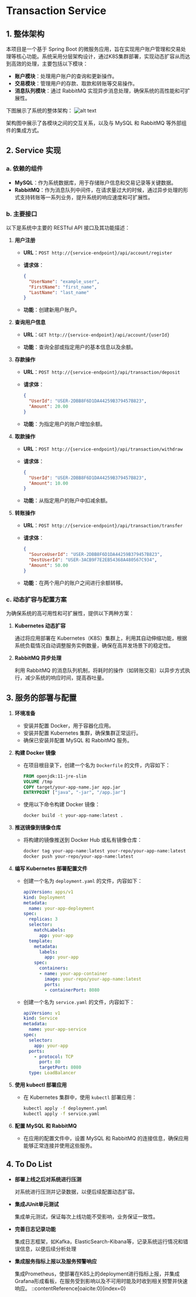 # Transaction Service

## 1. 整体架构

本项目是一个基于 Spring Boot 的微服务应用，旨在实现用户账户管理和交易处理等核心功能。系统采用分层架构设计，通过K8S集群部署，实现动态扩容从而达到高效的处理，主要包括以下模块：

- **账户模块**：处理用户账户的查询和更新操作。
- **交易模块**：管理用户的存款、取款和转账等交易操作。
- **消息队列模块**：通过 RabbitMQ 实现异步消息处理，确保系统的高性能和可扩展性。

下图展示了系统的整体架构：
![alt text](design-plot.svg)

架构图中展示了各模块之间的交互关系，以及与 MySQL 和 RabbitMQ 等外部组件的集成方式。

## 2. Service 实现

### a. 依赖的组件

- **MySQL**：作为系统数据库，用于存储账户信息和交易记录等关键数据。
- **RabbitMQ**：作为消息队列中间件，在请求量过大的时候，通过异步处理的形式支持转账等一系列业务，提升系统的响应速度和可扩展性。

### b. 主要接口

以下是系统中主要的 RESTful API 接口及其功能描述：

1. **用户注册**

   - **URL**：`POST http://{service-endpoint}/api/account/register`
   - **请求体**：

     ```json
     {
       "UserName": "example_user",
       "FirstName": "first_name",
       "LastName": "last_name"
     }
     ```

   - **功能**：创建新用户账户。

2. **查询用户信息**

   - **URL**：`GET http://{service-endpoint}/api/account/{userId}`

   - **功能**：查询全部或指定用户的基本信息以及余额。

3. **存款操作**

   - **URL**：`POST http://{service-endpoint}/api/transaction/deposit`
   - **请求体**：

     ```json
     {
       "UserId": "USER-2DBB8F6D1DA44259B379457B823",
       "Amount": 20.00
     }
     ```

   - **功能**：为指定用户的账户增加余额。

4. **取款操作**

   - **URL**：`POST http://{service-endpoint}/api/transaction/withdraw`
   - **请求体**：

     ```json
     {
       "UserId": "USER-2DBB8F6D1DA44259B379457B823",
       "Amount": 10.00
     }
     ```

   - **功能**：从指定用户的账户中扣减余额。

5. **转账操作**

   - **URL**：`POST http://{service-endpoint}/api/transaction/transfer`
   - **请求体**：

     ```json
     {
       "SourceUserId": "USER-2DBB8F6D1DA44259B379457B823",
       "DestUserId": "USER-3ACB9F7E2EB54368A480567C934",
       "Amount": 50.00
     }
     ```

   - **功能**：在两个用户的账户之间进行余额转移。

### c. 动态扩容与配置方案

为确保系统的高可用性和可扩展性，提供以下两种方案：

1. **Kubernetes 动态扩容**

   通过将应用部署在 Kubernetes（K8S）集群上，利用其自动伸缩功能，根据系统负载情况自动调整服务实例数量，确保在高并发场景下的稳定性。

2. **RabbitMQ 异步处理**

   利用 RabbitMQ 的消息队列机制，将耗时的操作（如转账交易）以异步方式执行，减少系统的响应时间，提高吞吐量。

## 3. 服务的部署与配置

1. **环境准备**

   - 安装并配置 Docker，用于容器化应用。
   - 安装并配置 Kubernetes 集群，确保集群正常运行。
   - 确保已安装并配置 MySQL 和 RabbitMQ 服务。

2. **构建 Docker 镜像**

   - 在项目根目录下，创建一个名为 `Dockerfile` 的文件，内容如下：

     ```dockerfile
     FROM openjdk:11-jre-slim
     VOLUME /tmp
     COPY target/your-app-name.jar app.jar
     ENTRYPOINT ["java", "-jar", "/app.jar"]
     ```

   - 使用以下命令构建 Docker 镜像：

     ```bash
     docker build -t your-app-name:latest .
     ```

3. **推送镜像到镜像仓库**

   - 将构建的镜像推送到 Docker Hub 或私有镜像仓库：

     ```bash
     docker tag your-app-name:latest your-repo/your-app-name:latest
     docker push your-repo/your-app-name:latest
     ```

4. **编写 Kubernetes 部署配置文件**

   - 创建一个名为 `deployment.yaml` 的文件，内容如下：

     ```yaml
     apiVersion: apps/v1
     kind: Deployment
     metadata:
       name: your-app-deployment
     spec:
       replicas: 3
       selector:
         matchLabels:
           app: your-app
       template:
         metadata:
           labels:
             app: your-app
         spec:
           containers:
           - name: your-app-container
             image: your-repo/your-app-name:latest
             ports:
             - containerPort: 8080
     ```

   - 创建一个名为 `service.yaml` 的文件，内容如下：

     ```yaml
     apiVersion: v1
     kind: Service
     metadata:
       name: your-app-service
     spec:
       selector:
         app: your-app
       ports:
         - protocol: TCP
           port: 80
           targetPort: 8080
       type: LoadBalancer
     ```

5. **使用 kubectl 部署应用**

   - 在 Kubernetes 集群中，使用 `kubectl` 部署应用：

     ```bash
     kubectl apply -f deployment.yaml
     kubectl apply -f service.yaml
     ```

6. **配置 MySQL 和 RabbitMQ**

   - 在应用的配置文件中，设置 MySQL 和 RabbitMQ 的连接信息，确保应用能够正常连接并使用这些服务。

## 4. To Do List

- **部署上线之后对系统进行压测**

  对系统进行压测并记录数据，以便后续配置动态扩容。

- **集成JUnit单元测试**

  集成单元测试，保证每次上线功能不受影响，业务保证一致性。

- **完善日志记录功能**

  集成日志框架，如Kafka，ElasticSearch-Kibana等，记录系统运行情况和错误信息，以便后续分析处理

- **集成服务指标上报以及服务预警响应**

  集成Prometheus，使部署在K8S上的deployment进行指标上报，并集成Grafana形成看板，在服务受到影响以及不可用时能及时收到相关预警并快速响应。
::contentReference[oaicite:0]{index=0}
 
